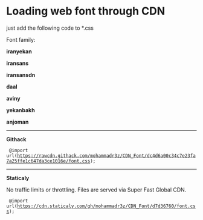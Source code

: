 # Loading web font through CDN
just add the following code to *.css

Font family:

<b>iranyekan</b>

<b>iransans</b>

<b>iransansdn</b>

<b>daal</b>

<b>aviny</b>

<b>yekanbakh</b>

<b>anjoman</b>

-----------------------------------------------------------------------------
<b>Githack</b>


<code> @import url(https://rawcdn.githack.com/mohammadr3z/CDN_Font/dc4d6a00c34c7e23fa7a25ffe1c647da3ce1016e/font.css); </code>

-----------------------------------------------------------------------------
<b>Staticaly</b>

No traffic limits or throttling. Files are served via Super Fast Global CDN.

<code> @import url(https://cdn.staticaly.com/gh/mohammadr3z/CDN_Font/d7d36760/font.css); </code>

